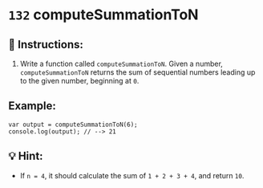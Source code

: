 # `132` computeSummationToN

## 📝 Instructions:

1. Write a function called `computeSummationToN`. Given a number, `computeSummationToN`  returns the sum of sequential numbers leading up to the given number, beginning at `0`.

## Example:

```Js
var output = computeSummationToN(6);
console.log(output); // --> 21
```

## 💡 Hint:

+ If `n = 4`, it should calculate the sum of `1 + 2 + 3 + 4`, and return `10`.